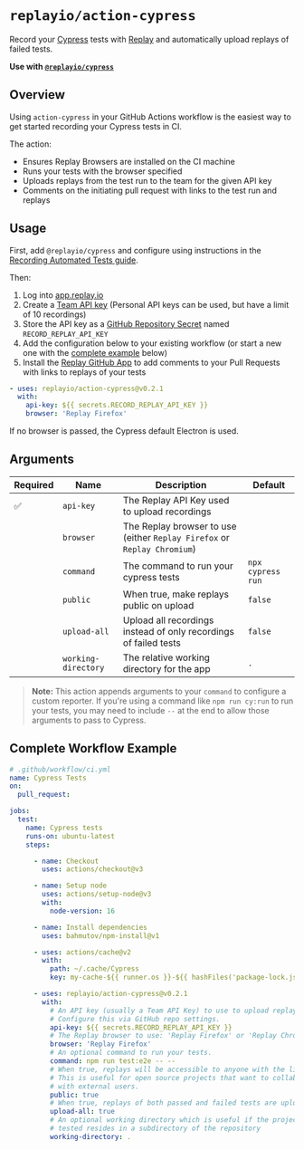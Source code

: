 # `replayio/action-cypress`

Record your [Cypress](https://cypress.io) tests with [Replay](https://replay.io) and automatically upload replays of failed tests.

**Use with [`@replayio/cypress`](https://github.com/replayio/replay-cli/tree/main/packages/cypress)**

## Overview

Using `action-cypress` in your GitHub Actions workflow is the easiest way to get started recording your Cypress tests in CI.

The action:

* Ensures Replay Browsers are installed on the CI machine
* Runs your tests with the browser specified
* Uploads replays from the test run to the team for the given API key
* Comments on the initiating pull request with links to the test run and replays

## Usage

First, add `@replayio/cypress` and configure using instructions in the [Recording Automated Tests guide](https://docs.replay.io/docs/configuring-cypress-30fd38c1ed8047a2be82ae436e0bbb15).

Then: 

1. Log into [app.replay.io](https://app.replay.io)
2. Create a [Team API key](https://docs.replay.io/docs/setting-up-a-team-f5bd9ee853814d6f84e23fb535066199#4913df9eb7384a94a23ccbf335189370) (Personal API keys can be used, but have a limit of 10 recordings)
3. Store the API key as a [GitHub Repository Secret](https://docs.github.com/en/actions/security-guides/encrypted-secrets#creating-encrypted-secrets-for-a-repository) named `RECORD_REPLAY_API_KEY`
4. Add the configuration below to your existing workflow (or start a new one with the [complete example](#complete-workflow-example) below)
5. Install the [Replay GitHub App](https://github.com/apps/replay-io) to add comments to your Pull Requests with links to replays of your tests

```yaml
- uses: replayio/action-cypress@v0.2.1
  with:
    api-key: ${{ secrets.RECORD_REPLAY_API_KEY }}
    browser: 'Replay Firefox'
```

If no browser is passed, the Cypress default Electron is used.

## Arguments

Required | Name | Description | Default
-------- | ---- | ----------- | -------
:white_check_mark: | `api-key` | The Replay API Key used to upload recordings
&nbsp; | `browser` | The Replay browser to use (either `Replay Firefox` or `Replay Chromium`)
&nbsp; | `command` | The command to run your cypress tests | `npx cypress run`
&nbsp; | `public` | When true, make replays public on upload | `false`
&nbsp; | `upload-all` | Upload all recordings instead of only recordings of failed tests | `false`
&nbsp; | `working-directory` | The relative working directory for the app | `.`

> **Note:** This action appends arguments to your `command` to configure a
> custom reporter. If you're using a command like `npm run cy:run` to run your
> tests, you may need to include `--` at the end to allow those arguments to
> pass to Cypress.

## Complete Workflow Example
        
```yaml
# .github/workflow/ci.yml
name: Cypress Tests
on:
  pull_request:

jobs:
  test:
    name: Cypress tests
    runs-on: ubuntu-latest
    steps:

      - name: Checkout
        uses: actions/checkout@v3

      - name: Setup node
        uses: actions/setup-node@v3
        with:
          node-version: 16

      - name: Install dependencies
        uses: bahmutov/npm-install@v1

      - uses: actions/cache@v2
        with:
          path: ~/.cache/Cypress
          key: my-cache-${{ runner.os }}-${{ hashFiles('package-lock.json') }}

      - uses: replayio/action-cypress@v0.2.1
        with:
          # An API key (usually a Team API Key) to use to upload replays.
          # Configure this via GitHub repo settings.
          api-key: ${{ secrets.RECORD_REPLAY_API_KEY }}
          # The Replay browser to use: 'Replay Firefox' or 'Replay Chromium'
          browser: 'Replay Firefox'
          # An optional command to run your tests.
          command: npm run test:e2e -- --
          # When true, replays will be accessible to anyone with the link.
          # This is useful for open source projects that want to collaborate
          # with external users.
          public: true
          # When true, replays of both passed and failed tests are uploaded
          upload-all: true
          # An optional working directory which is useful if the project being
          # tested resides in a subdirectory of the repository
          working-directory: .
```
